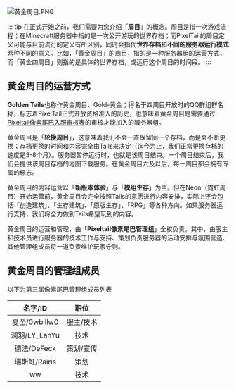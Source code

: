 ![黄金周目.PNG](https://i.loli.net/2021/02/04/dfjw54bUGBmZPoV.png)

::: tip 
在正式开始之前，我们需要为您介绍「**周目**」的概念。周目是指一次游戏流程；在Minecraft服务器中指的是一次公开游玩的世界存档；而PixelTail的周目定义可能与目前流行的定义有所区别，同时会指代**世界存档**和**不同的服务器运行模式**两种不同的意义。比如，「黄金周目」的周目，指的是一种服务器组的运营方式，而「黄金四周目」则指的是具体的世界存档，或运行这个周目的时间段。
:::

## 黄金周目的运营方式

**Golden Tails**也称作黄金周目、Gold-黄金；得名于四周目开放时的QQ群组群名称，标志着PixelTail正式开放资格准入的历史，也意味着黄金周目是需要通过[Pixeltail像素尾巴入服审核表](https://www.wenjuan.com/s/yuyeUj/)的审核才能加入的服务器组。

黄金周目是「**轮换周目**」，这意味着我们不会一直保留同一个存档，而是会不断更换；存档更换的时间和内容完全由Tails来决定（迄今为止，我们正常更换存档的速度是3-8个月）。服务器暂停运行时，也就是该周目结束。一个周目结束后，我们会提供该周目存档的地图下载服务。在黄金周目六及以后，每一周目都会拥有专属的标志。

黄金周目的内容运营以「**新版本体验**」与「**模组生存**」为主。但在Neon（霓虹周目）开始运营前，黄金周目会完全按照Tails的意愿进行内容安排，实际上还会包括「创造建筑」、「生存建筑」、「原版生存」、「RPG」等各种方向。如果服务器运行支持，我们将全力做到Tails希望玩到的内容。

黄金周目的运营和管理，由「**Pixeltail像素尾巴管理组**」全权负责。其中，由服主和技术员进行服务器的技术工作与支持、策划负责服务器的活动安排与氛围营造、其他管理组成员将一道负责维护玩家守则。

## 黄金周目的管理组成员

以下为第三届像素尾巴管理组成员列表

|名字/ID|职位|
| :----------------: | :----------------: |
|夏至/0wbillw0|服主/技术|
|澜羽/LY_LanYu|技术|
|德法/DeFeck|策划/宣传|
|瑞斯虹/Rairis|策划|
|ww|技术|
